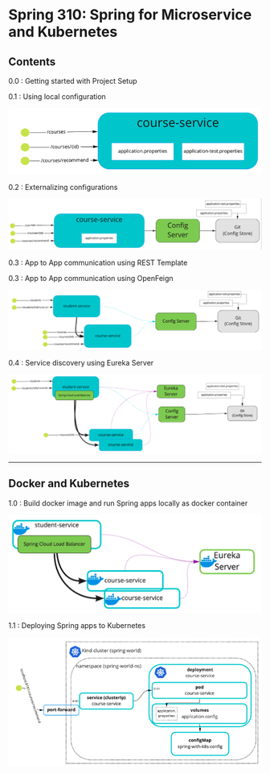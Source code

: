 # Spring 310: Spring for Microservice and Kubernetes

Contents
-----

0.0 : Getting started with Project Setup

0.1 : Using local configuration

![course service with internal configuration](illustrations/001-course-service-internal-config.png)

0.2 : Externalizing configurations

![course service with externalized configuration](illustrations/002-course-service-external-config.png)

0.3 : App to App communication using REST Template

0.3 : App to App communication using OpenFeign

![app to app communication using REST](illustrations/003-app2app-rest-communication.png) 

0.4 : Service discovery using Eureka Server

![service registry using eureka server](illustrations/004-integrated-with-service-registry.png) 

---

## Docker and Kubernetes

1.0 : Build docker image and run Spring apps locally as docker container

![dockerize springboot app](illustrations/005-dockerized-springboot-app.png)

1.1 : Deploying Spring apps to Kubernetes

![deploy springboot app to kubernetes](illustrations/006-deploy-springboot-to-k8s.png)